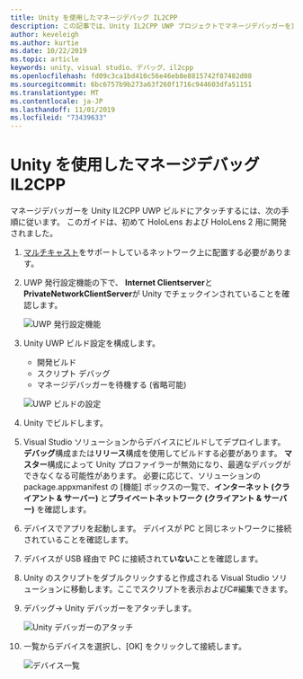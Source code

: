 ```yaml
---
title: Unity を使用したマネージデバッグ IL2CPP
description: この記事では、Unity IL2CPP UWP プロジェクトでマネージデバッガーを実行する方法について説明します。
author: keveleigh
ms.author: kurtie
ms.date: 10/22/2019
ms.topic: article
keywords: unity、visual studio、デバッグ、il2cpp
ms.openlocfilehash: fd09c3ca1bd410c56e46eb8e8815742f87482d08
ms.sourcegitcommit: 6bc6757b9b273a63f260f1716c944603dfa51151
ms.translationtype: MT
ms.contentlocale: ja-JP
ms.lasthandoff: 11/01/2019
ms.locfileid: "73439633"
---
```

# <a name="managed-debugging-with-unity-il2cpp"></a>Unity を使用したマネージデバッグ IL2CPP

マネージデバッガーを Unity IL2CPP UWP ビルドにアタッチするには、次の手順に従います。 このガイドは、初めて HoloLens および HoloLens 2 用に開発されました。

1. [マルチキャスト](https://en.wikipedia.org/wiki/Multicast)をサポートしているネットワーク上に配置する必要があります。
1. UWP 発行設定機能の下で、 **Internet Clientserver**と**PrivateNetworkClientServer**が Unity でチェックインされていることを確認します。

    ![UWP 発行設定機能](images/il2cpp-debugging-capabilities.png)

1. Unity UWP ビルド設定を構成します。
    - 開発ビルド
    - スクリプト デバッグ
    - マネージデバッガーを待機する (省略可能)

    ![UWP ビルドの設定](images/il2cpp-debugging-build.png)

1. Unity でビルドします。
1. Visual Studio ソリューションからデバイスにビルドしてデプロイします。 **デバッグ**構成または**リリース**構成を使用してビルドする必要があります。 **マスター**構成によって Unity プロファイラーが無効になり、最適なデバッグができなくなる可能性があります。 必要に応じて、ソリューションの package.appxmanifest の [機能] ボックスの一覧で、**インターネット (クライアント & サーバー)** と**プライベートネットワーク (クライアント & サーバー)** を確認します。
1. デバイスでアプリを起動します。 デバイスが PC と同じネットワークに接続されていることを確認します。
1. デバイスが USB 経由で PC に接続されて**いない**ことを確認します。
1. Unity のスクリプトをダブルクリックすると作成される Visual Studio ソリューションに移動します。ここでスクリプトを表示およびC#編集できます。
1. デバッグ-> Unity デバッガーをアタッチします。

    ![Unity デバッガーのアタッチ](images/il2cpp-debugging-attach.png)

1. 一覧からデバイスを選択し、[OK] をクリックして接続します。

    ![デバイス一覧](images/il2cpp-debugging-machines.png)
